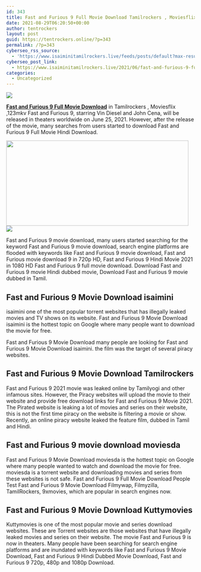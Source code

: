```yaml
---
id: 343
title: Fast and Furious 9 Full Movie Download Tamilrockers , Moviesflix , 123mkv
date: 2021-08-29T06:20:50+00:00
author: tentrockers
layout: post
guid: https://tentrockers.online/?p=343
permalink: /?p=343
cyberseo_rss_source:
  - 'https://www.isaiminitamilrockers.live/feeds/posts/default?max-results=150&start-index=1'
cyberseo_post_link:
  - https://www.isaiminitamilrockers.live/2021/06/fast-and-furious-9-full-movie-download.html
categories:
  - Uncategorized
---
```

<div class="media_block">
  <img src="https://1.bp.blogspot.com/-CcxJcM70Wtc/YNU3OViA8dI/AAAAAAAAA8s/sluuHOD7AecbtUhgfPqf77FnNeFK3lAmgCLcBGAsYHQ/s72-w487-h228-c/maxresdefault__1__by_demarionc64_dedhgy1-pre.jpg" class="media_thumbnail" />
</div>

<meta content="Fast and Furious 9 Full Movie Download in Tamilrockers , Moviesflix ,123mkv Fast and Furious 9, starring Vin Diesel and John Cena, will be ..." name="twitter:description" />

  


<center>
</center>

**[Fast and Furious 9 Full Movie Download](https://www.tamilrockers.co.nz/fast-and-furious-9-full-movie-download-in-tamilrockers/)** in Tamilrockers , Moviesflix ,123mkv Fast and Furious 9, starring Vin Diesel and John Cena, will be released in theaters worldwide on June 25, 2021. However, after the release of the movie, many searches from users started to download Fast and Furious 9 Full Movie Hindi Download.

<div class="separator">
  <a href="https://1.bp.blogspot.com/-CcxJcM70Wtc/YNU3OViA8dI/AAAAAAAAA8s/sluuHOD7AecbtUhgfPqf77FnNeFK3lAmgCLcBGAsYHQ/s1192/maxresdefault__1__by_demarionc64_dedhgy1-pre.jpg"><img loading="lazy" border="0" data-original-height="670" data-original-width="1192" height="228" src="https://1.bp.blogspot.com/-CcxJcM70Wtc/YNU3OViA8dI/AAAAAAAAA8s/sluuHOD7AecbtUhgfPqf77FnNeFK3lAmgCLcBGAsYHQ/w487-h228/maxresdefault__1__by_demarionc64_dedhgy1-pre.jpg" width="487" /></a>
</div>



<div class="separator">
  <a href="https://www.tamilrockers.co.nz/fast-and-furious-9-full-movie-download-in-tamilrockers/"><img border="0" data-original-height="250" data-original-width="300" src="https://1.bp.blogspot.com/-nfbzYVobUik/YMlpOerzdgI/AAAAAAAAA3Y/aAupsOUs_WMY6Lv7R1OtZhI6OqaRh-YAwCPcBGAYYCw/s0/e854879156f0849f3d27a89db88ed039.png" /></a>
</div>

Fast and Furious 9 movie download, many users started searching for the keyword Fast and Furious 9 movie download, search engine platforms are flooded with keywords like Fast and Furious 9 movie download, Fast and Furious movie download 9 in 720p HD, Fast and Furious 9 Hindi Movie 2021 in 1080 HD Fast and Furious 9 full movie download. Download Fast and Furious 9 movie Hindi dubbed movie, Download Fast and Furious 9 movie dubbed in Tamil.

## **Fast and Furious 9 Movie Download isaimini**

isaimini one of the most popular torrent websites that has illegally leaked movies and TV shows on its website. Fast and Furious 9 Movie Download isaimini is the hottest topic on Google where many people want to download the movie for free.

Fast and Furious 9 Movie Download many people are looking for Fast and Furious 9 Movie Download isaimini. the film was the target of several piracy websites.

## **Fast and Furious 9 Movie Download Tamilrockers**

Fast and Furious 9 2021 movie was leaked online by Tamilyogi and other infamous sites. However, the Piracy websites will upload the movie to their website and provide free download links for Fast and Furious 9 Movie 2021. The Pirated website is leaking a lot of movies and series on their website, this is not the first time piracy on the website is filtering a movie or show. Recently, an online piracy website leaked the feature film, dubbed in Tamil and Hindi.

## **Fast and Furious 9 movie download moviesda**

Fast and Furious 9 Movie Download moviesda is the hottest topic on Google where many people wanted to watch and download the movie for free. moviesda is a torrent website and downloading movies and series from these websites is not safe. Fast and Furious 9 Full Movie Download People Test Fast and Furious 9 Movie Download Filmywap, Filmyzilla, TamilRockers, 9xmovies, which are popular in search engines now.

## **Fast and Furious 9 Movie Download Kuttymovies**

Kuttymovies is one of the most popular movie and series download websites. These are Torrent websites are those websites that have illegally leaked movies and series on their website. The movie Fast and Furious 9 is now in theaters. Many people have been searching for search engine platforms and are inundated with keywords like Fast and Furious 9 Movie Download, Fast and Furious 9 Hindi Dubbed Movie Download, Fast and Furious 9 720p, 480p and 1080p Download.

<center>
</center>